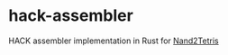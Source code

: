 # hack-assembler

HACK assembler implementation in Rust for [Nand2Tetris](https://www.nand2tetris.org/)
